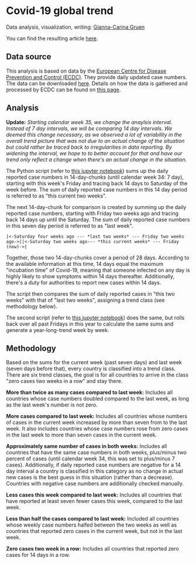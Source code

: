 # Covid-19 global trend

Data analysis, visualization, writing: [Gianna-Carina Gruen](https://twitter.com/giannagruen)

You can find the resulting article [here](https://www.dw.com/en/coronavirus-trend-the-pandemic-is-far-from-over/a-53954594).

## Data source

This analysis is based on data by the [European Centre for Disease Prevention and Control (ECDC)](https://www.ecdc.europa.eu/en). They provide daily updated case numbers. The data can be downloaded [here](https://www.ecdc.europa.eu/en/publications-data/download-todays-data-geographic-distribution-covid-19-cases-worldwide). Details on how the data is gathered and processed by ECDC can be found on [this page](https://www.ecdc.europa.eu/en/covid-19/data-collection).


## Analysis

**Update:** *Starting calendar week 35, we change the anaylsis interval. Instead of 7 day intervals, we will be comparing 14 day intervals. We deemed this change necessary, as we observed a lot of variability in the overall trend picture that was not due to an actual change of the situation but could rather be traced back to irregularities in data reporting. By widening the interval, we hope to to better account for that and have our trend only reflect a change when there's an actual change in the situation.*


The Python script (refer to [this jupyter notebook](Trend-Corona-this-week-from-cw35.ipynb)) sums up the daily reported case numbers in 14-day-chunks (until calendar week 34: 7 day), starting with this week's Friday and tracing back 14 days to Saturday of the week before. The sum of daily reported case numbers in this 14 day period is referred to as "this current two weeks".

The next 14-day-chunk for comparison is created by summing up the daily reported case numbers, starting with Friday two weeks ago and tracing back 14 days up until the Saturday. The sum of daily reported case numbers in this seven day period is referred to as "last week".

`|<-Saturday four weeks ago --- *last two weeks* --- Friday two weeks ago->||<-Saturday two weeks ago--- *this current weeks* --- Friday (now)->|`

Together, those two 14-day-chunks cover a period of 28 days. According to the available information at this time, 14 days equal the maximum "incubation time" of Covid-19, meaning that someone infected on any day is highly likely to show symptoms within 14 days thereafter. Additionally, there's a duty for authorities to report new cases within 14 days.

The script then compares the sum of daily reported cases in "this two weeks" with that of "last two weeks", assigning a trend class (see methodology below).

The second script (refer to [this jupyter notebook](Trend-Corona-year-trend-from-cw35.ipynb)) does the same, but rolls back over all past Fridays in this year to calculate the same sums and generate a year-long-trend week by week.


## Methodology

Based on the sums for the current week (past seven days) and last week (seven days before that), every country is classified into a trend class. There are six trend classes, the goal is for all countries to arrive in the class "zero cases two weeks in a row" and stay there.

**More than twice as many cases compared to last week:**
Includes all countries whose case numbers doubled compared to the last week, as long as the last week's number is not zero.

**More cases compared to last week:**
Includes all countries whose numbers of cases in the current week increased by more than seven from to the last week. It also includes countries whose case numbers rose from zero cases in the last week to more than seven cases in the current week.

**Approximately same number of cases in both weeks:**
Includes all countries that have the same case numbers in both weeks, plus/minus two percent of cases (until calendar week 34, this was set to plus/minus 7 cases). Additionally, if daily reported case numbers are negative for a 14 day interval a country is classified in this category as no change in actual new cases is the best guess in this situation (rather than a decrease). Countries with negative case numbers are additionally checked manually.

**Less cases this week compared to last week:**
Includes all countries that have reported at least seven fewer cases this week, compared to the last week.

**Less than half the cases compared to last week:**
Included all countries whose weekly case numbers halfed between the two weeks as well as countries that reported zero cases in the current week, but not in the last week.

**Zero cases two week in a row:**
Includes all countries that reported zero cases for 14 days in a row.